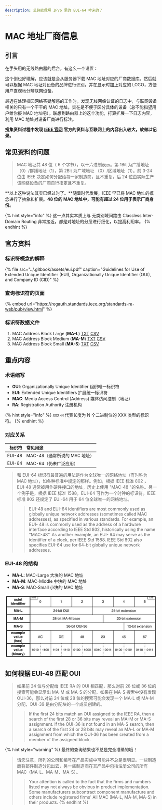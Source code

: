 ```yaml
---
description: 总算能理解 IPv6 里的 EUI-64 咋来的了
---
```


# MAC 地址厂商信息

## 引言

在手头用的无线路由器的后台，有这么一个设置：

这个倒也好理解，应该就是会从服务器下载 MAC 地址对应的厂商数据库。然后就可以根据 MAC 地址对设备的品牌进行识别，并在显示时加上对应的 LOGO，方便用户直观地分辨联网设备。

最近在处理校园网络答疑解惑的工作时，发现无线网络认证的日志中，与联网设备相关的只有一个干干的 MAC 地址，实在是不便于区分具体的设备（总不能指望用户给你报 MAC 地址吧）。联想到路由器上的这个功能，打算扩展一下日志内容，利用 MAC 地址对设备厂商进行标注。

**搜集资料过程中发现** [**IEEE 官网**](https://standards.ieee.org/) **官方的资料与互联网上的内容出入较大，故做以记录。**

## 常见资料的问题

> MAC 地址共 48 位（ 6 个字节），以十六进制表示。第 1Bit 为广播地址（0）/群播地址（1），第 2Bit 为广域地址 （0）/区域地址（1）。前 3-24 位由 IEEE 决定如何分配给每一家制造商，且不重复，后 24 位由实际生产该网络设备的厂商自行指定且不重复。

**以上这种说法其实已经过时了。**随着时代发展，IEEE 早已将 MAC 地址的概念进行了抽象和扩展。**48 位的 MAC 地址中，可能有超过 24 位用于表示厂商身份。**

{% hint style="info" %}
这一点其实本质上与 无类别域间路由 Classless Inter-Domain Routing 非常接近，都是对地址的分层进行细化，以提高利用率。
{% endhint %}

## 官方资料

### 标识符概念的解释

{% file src="../.gitbook/assets/eui.pdf" caption="Guidelines for Use of Extended Unique Identifier \(EUI\), Organizationally Unique Identifier \(OUI\), and Company ID \(CID\)" %}

### 查询标识符的页面

{% embed url="https://regauth.standards.ieee.org/standards-ra-web/pub/view.html" %}

### 标识符数据文件

1. MAC Address Block Large \(**MA-L**\)  [TXT](http://standards-oui.ieee.org/oui/oui.txt)  [CSV](http://standards-oui.ieee.org/oui/oui.csv)   
2. MAC Address Block Medium \(**MA-M**\)  [TXT](http://standards-oui.ieee.org/oui28/mam.txt)  [CSV](http://standards-oui.ieee.org/oui28/mam.csv)
3. MAC Address Block Small \(**MA-S**\)  [TXT](http://standards-oui.ieee.org/oui36/oui36.txt)  [CSV](http://standards-oui.ieee.org/oui36/oui36.csv)

## 重点内容

### 术语缩写

* **OUI**: Organizationally Unique Identifier  组织唯一标识符
* **EUI**: Extended Unique Identifiers  扩展统一标识符
* **MAC**: Media Access Control \(Address\)  媒体访问控制（地址）
* **RA**: Registration Authority  注册机构

{% hint style="info" %}
`XXX-N` 代表长度为 N 个二进制位的 XXX 类型的标识符。
{% endhint %}

### 对应关系

| 标识符 | 常见用途 |
| ---: | :--- |
| EUI-48 | MAC-48（通常所说的 MAC 地址） |
| EUI-64 | MAC-64（仍未广泛应用） |

> 和 EUI-64 标识符最普遍的用法是作为全球唯一的网络地址（有时称为 MAC 地址），如各种标准中规定的那样。例如，根据 IEEE 标准 802 ，EUI-48 通常被用作硬件接口的地址，历史上使用 "MAC-48 "的名称。另一个例子是，根据 IEEE 标准 1588，EUI-64 可作为一个时钟的标识符。IEEE 标准 802 还规定了 EUI-64 用于 64 位全球唯一的网络地址。
>
> > EUI-48 and EUI-64 identifiers are most commonly used as globally unique network addresses \(sometimes called MAC addresses\), as specified in various standards. For example, an EUI- 48 is commonly used as the address of a hardware interface according to IEEE Std 802, historically using the name “MAC-48”. As another example, an EUI- 64 may serve as the identifier of a clock, per IEEE Std 1588. IEEE Std 802 also specifies EUI-64 use for 64-bit globally unique network addresses.

### EUI-48 的结构

* **MA-L**: MAC-Large  大块的 MAC 地址
* **MA-M**: MAC-Middle  中块的 MAC 地址
* **MA-S**: MAC-Small  小块的 MAC 地址

![Structure of EUI-48](../.gitbook/assets/image%20%2815%29.png)

## 如何根据 EUI-48 匹配 OUI

> 如果前 24 位与分配给 IEEE RA 的 OUI 相匹配，那么对前 28 位或 36 位的搜索可能会显示出 MA-M 或 MA-S 的分配。如果在 MA-S 搜索中没有发现 OUI-36，那么对前 24 位或 28 位的搜索可能会发现一个 MA-L 或 MA-M 分配，OUI-36 是由分配块的一个成员创建的。
>
> > If the first 24 bits match an OUI assigned to the IEEE RA, then a search of the first 28 or 36 bits may reveal an MA-M or MA-S assignment. If the OUI-36 is not found in an MA-S search, then a search of the first 24 or 28 bits may reveal an MA-L or MA-M assignment from which the OUI-36 has been created from a member of the assigned block.

{% hint style="warning" %}
最终的查询结果也不总是完全准确的哦！

> 请您注意，所列的公司和编号在产品实施中可能并不总是很明显。一些制造商将部件制造分包出去，另一些制造商在其产品中包括注册公司的所有 MAC（MA-L、MA-M、MA-S）。
>
> > Your attention is called to the fact that the firms and numbers listed may not always be obvious in product implementation. Some manufacturers subcontract component manufacture and others include registered firms' All MAC \(MA-L, MA-M, MA-S\) in their products.
{% endhint %}

